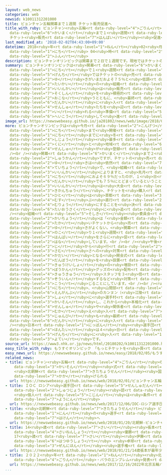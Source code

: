 ```yaml
---
layout: web_news
categories: web
newsid: k10011312201000
title: ピョンチャン五輪開幕まで１週間 チケット販売促進へ
title_with_ruby: ピョンチャン<ruby>五輪<rt data-ruby-level="4">ごりん</rt></ruby><ruby>開幕<rt
  data-ruby-level="6">かいまく</rt></ruby>まで１<ruby>週間<rt data-ruby-level="2">しゅうかん</rt></ruby>
  チケット<ruby>販売<rt data-ruby-level="7">はんばい</rt></ruby><ruby>促進<rt data-ruby-level="7">そくしん</rt></ruby>へ
last_modified_at: '2018-02-02T04:43:00+09:00'
datetime: 2018<ruby>年<rt data-ruby-level="1">ねん</rt></ruby>02<ruby>月<rt data-ruby-level="1">がつ</rt></ruby>02<ruby>日<rt
  data-ruby-level="1">にち</rt></ruby> 04<ruby>時<rt data-ruby-level="2">じ</rt></ruby>43<ruby>分<rt
  data-ruby-level="2">ふん</rt></ruby>
description: ピョンチャンオリンピックは開幕まで２日で１週間です。現地ではチケットの売れ行きがいまだおよそ７５％と低調で、大会の組織委員会は販売の促進を積極的に行うとともに、最終段階に入っている選手たちを迎え入れる準備を並行して進めています。
summary: ピョンチャンオリンピックは<ruby>開幕<rt data-ruby-level="6">かいまく</rt></ruby>まで２<ruby>日<rt
  data-ruby-level="1">にち</rt></ruby>で１<ruby>週間<rt data-ruby-level="2">しゅうかん</rt></ruby>です。<ruby>現地<rt
  data-ruby-level="5">げんち</rt></ruby>ではチケットの<ruby>売<rt data-ruby-level="2">う</rt></ruby>れ<ruby>行<rt
  data-ruby-level="2">ゆ</rt></ruby>きがいまだおよそ７５％と<ruby>低調<rt data-ruby-level="4">ていちょう</rt></ruby>で、<ruby>大会<rt
  data-ruby-level="2">たいかい</rt></ruby>の<ruby>組織<rt data-ruby-level="5">そしき</rt></ruby><ruby>委員会<rt
  data-ruby-level="3">いいんかい</rt></ruby>は<ruby>販売<rt data-ruby-level="7">はんばい</rt></ruby>の<ruby>促進<rt
  data-ruby-level="7">そくしん</rt></ruby>を<ruby>積極的<rt data-ruby-level="4">せっきょくてき</rt></ruby>に<ruby>行<rt
  data-ruby-level="2">おこな</rt></ruby>うとともに、<ruby>最終<rt data-ruby-level="4">さいしゅう</rt></ruby><ruby>段階<rt
  data-ruby-level="6">だんかい</rt></ruby>に<ruby>入<rt data-ruby-level="1">はい</rt></ruby>っている<ruby>選手<rt
  data-ruby-level="4">せんしゅ</rt></ruby>たちを<ruby>迎<rt data-ruby-level="7">むか</rt></ruby>え<ruby>入<rt
  data-ruby-level="7">い</rt></ruby>れる<ruby>準備<rt data-ruby-level="5">じゅんび</rt></ruby>を<ruby>並行<rt
  data-ruby-level="6">へいこう</rt></ruby>して<ruby>進<rt data-ruby-level="3">すす</rt></ruby>めています。
image_url: https://newswebeasy.github.io/ja201802/news/web/image/2018/02/02/K10011312201_1802012250_1802020513_01_02.jpg
more: ピョンチャンオリンピックは<ruby>今月<rt data-ruby-level="2">こんげつ</rt></ruby>９<ruby>日<rt data-ruby-level="1">にち</rt></ruby>から２５<ruby>日<rt
  data-ruby-level="1">にち</rt></ruby>まで<ruby>開催<rt data-ruby-level="7">かいさい</rt></ruby>され、２<ruby>日<rt
  data-ruby-level="1">にち</rt></ruby>までに<ruby>冬<rt data-ruby-level="2">ふゆ</rt></ruby>のオリンピックとしては<ruby>史上<rt
  data-ruby-level="4">しじょう</rt></ruby><ruby>最多<rt data-ruby-level="4">さいた</rt></ruby>となる９２の<ruby>国<rt
  data-ruby-level="2">くに</rt></ruby>と<ruby>地域<rt data-ruby-level="6">ちいき</rt></ruby>の<ruby>選手<rt
  data-ruby-level="4">せんしゅ</rt></ruby>が<ruby>登録<rt data-ruby-level="4">とうろく</rt></ruby>しました。<br
  /><br /><ruby>開幕<rt data-ruby-level="6">かいまく</rt></ruby>まで２<ruby>日<rt data-ruby-level="1">にち</rt></ruby>で１<ruby>週間<rt
  data-ruby-level="2">しゅうかん</rt></ruby>ですが、チケットの<ruby>売<rt data-ruby-level="2">う</rt></ruby>れ<ruby>行<rt
  data-ruby-level="2">ゆ</rt></ruby>きは<ruby>依然<rt data-ruby-level="7">いぜん</rt></ruby><ruby>低調<rt
  data-ruby-level="4">ていちょう</rt></ruby>で、<ruby>組織<rt data-ruby-level="5">そしき</rt></ruby><ruby>委員会<rt
  data-ruby-level="3">いいんかい</rt></ruby>によりますと、<ruby>先月<rt data-ruby-level="1">せんげつ</rt></ruby>１９<ruby>日<rt
  data-ruby-level="1">にち</rt></ruby>におよそ６９％だったのが、１<ruby>日<rt data-ruby-level="1">にち</rt></ruby>の<ruby>段階<rt
  data-ruby-level="6">だんかい</rt></ruby>でも７５％にとどまっているということです。<br /><ruby>組織<rt data-ruby-level="5">そしき</rt></ruby><ruby>委員会<rt
  data-ruby-level="3">いいんかい</rt></ruby>は<ruby>大会<rt data-ruby-level="2">たいかい</rt></ruby><ruby>期間中<rt
  data-ruby-level="3">きかんちゅう</rt></ruby>、チケットを<ruby>購入<rt data-ruby-level="7">こうにゅう</rt></ruby>した<ruby>人<rt
  data-ruby-level="1">ひと</rt></ruby>は<ruby>首都<rt data-ruby-level="3">しゅと</rt></ruby>ソウルとピョンチャンを<ruby>結<rt
  data-ruby-level="4">むす</rt></ruby>ぶ<ruby>直行<rt data-ruby-level="2">ちょっこう</rt></ruby>バスを<ruby>無料<rt
  data-ruby-level="4">むりょう</rt></ruby>にすることを<ruby>決<rt data-ruby-level="3">き</rt></ruby>めるなど、<ruby>対応策<rt
  data-ruby-level="6">たいおうさく</rt></ruby>に<ruby>追<rt data-ruby-level="3">お</rt></ruby>われています。<br
  /><ruby>組織<rt data-ruby-level="5">そしき</rt></ruby><ruby>委員会<rt data-ruby-level="3">いいんかい</rt></ruby>のイ・ヒボム<ruby>会長<rt
  data-ruby-level="2">かいちょう</rt></ruby>は「<ruby>金額<rt data-ruby-level="5">きんがく</rt></ruby>の<ruby>高<rt
  data-ruby-level="2">たか</rt></ruby>いチケットから<ruby>売<rt data-ruby-level="2">う</rt></ruby>れ<ruby>行<rt
  data-ruby-level="2">ゆ</rt></ruby>きがよくない。<ruby>開幕<rt data-ruby-level="6">かいまく</rt></ruby>まで<ruby>残<rt
  data-ruby-level="4">のこ</rt></ruby>り１<ruby>週間<rt data-ruby-level="2">しゅうかん</rt></ruby>しかないので、チケットの<ruby>販売<rt
  data-ruby-level="7">はんばい</rt></ruby>をさらに<ruby>促<rt data-ruby-level="7">うなが</rt></ruby>したい」と<ruby>話<rt
  data-ruby-level="2">はな</rt></ruby>しています。<br /><br /><ruby>午後<rt data-ruby-level="2">ごご</rt></ruby>８<ruby>時<rt
  data-ruby-level="2">じ</rt></ruby>から<ruby>行<rt data-ruby-level="2">おこな</rt></ruby>うことで<ruby>寒<rt
  data-ruby-level="3">さむ</rt></ruby>さへの<ruby>対策<rt data-ruby-level="6">たいさく</rt></ruby>が<ruby>課題<rt
  data-ruby-level="4">かだい</rt></ruby>となる<ruby>開会式<rt data-ruby-level="3">かいかいしき</rt></ruby>については、<ruby>暖房<rt
  data-ruby-level="7">だんぼう</rt></ruby>を<ruby>設置<rt data-ruby-level="5">せっち</rt></ruby>した<ruby>休憩所<rt
  data-ruby-level="7">きゅうけいしょ</rt></ruby>の<ruby>増設<rt data-ruby-level="5">ぞうせつ</rt></ruby>や<ruby>防寒<rt
  data-ruby-level="5">ぼうかん</rt></ruby>グッズの<ruby>配布<rt data-ruby-level="5">はいふ</rt></ruby>、それに<ruby>救急<rt
  data-ruby-level="4">きゅうきゅう</rt></ruby>スタッフを３<ruby>倍<rt data-ruby-level="3">ばい</rt></ruby>に<ruby>増員<rt
  data-ruby-level="5">ぞういん</rt></ruby>するなど<ruby>対策<rt data-ruby-level="6">たいさく</rt></ruby>を<ruby>講<rt
  data-ruby-level="5">こう</rt></ruby>じることにしています。<br /><br /><ruby>一方<rt data-ruby-level="2">いっぽう</rt></ruby>、１<ruby>日<rt
  data-ruby-level="1">にち</rt></ruby>、<ruby>山間部<rt data-ruby-level="3">さんかんぶ</rt></ruby>のピョンチャンと<ruby>沿岸部<rt
  data-ruby-level="6">えんがんぶ</rt></ruby>のカンヌン（<ruby>江陵<rt data-ruby-level="7">こうりょう</rt></ruby>）の２か<ruby>所<rt
  data-ruby-level="3">しょ</rt></ruby>に<ruby>選手村<rt data-ruby-level="4">せんしゅむら</rt></ruby>が<ruby>開村<rt
  data-ruby-level="3">かいそん</rt></ruby>し、これから<ruby>本格化<rt data-ruby-level="5">ほんかくか</rt></ruby>する<ruby>選手<rt
  data-ruby-level="4">せんしゅ</rt></ruby>や<ruby>関係者<rt data-ruby-level="4">かんけいしゃ</rt></ruby>を<ruby>迎<rt
  data-ruby-level="7">むか</rt></ruby>え<ruby>入<rt data-ruby-level="7">い</rt></ruby>れる<ruby>準備<rt
  data-ruby-level="5">じゅんび</rt></ruby>も<ruby>最終<rt data-ruby-level="4">さいしゅう</rt></ruby><ruby>段階<rt
  data-ruby-level="6">だんかい</rt></ruby>に<ruby>入<rt data-ruby-level="1">はい</rt></ruby>っています。<br
  /><ruby>日本<rt data-ruby-level="1">にっぽん</rt></ruby><ruby>選手団<rt data-ruby-level="5">せんしゅだん</rt></ruby>の<ruby>本隊<rt
  data-ruby-level="4">ほんたい</rt></ruby>は４<ruby>日<rt data-ruby-level="1">にち</rt></ruby>、<ruby>現地<rt
  data-ruby-level="5">げんち</rt></ruby>に<ruby>入<rt data-ruby-level="1">はい</rt></ruby>る<ruby>予定<rt
  data-ruby-level="3">よてい</rt></ruby>です。
source_url: https://www3.nhk.or.jp/news/html/20180202/k10011312201000.html
easy_title_with_ruby: もうすぐオリンピック 「もっとチケットを<ruby>買<rt data-ruby-level="2">か</rt></ruby>ってほしい」
easy_news_url: https://newswebeasy.github.io/news/easy/2018/02/05/もうすぐオリンピック-もっとチケットを買ってほしい
related_news:
- title: ピョンチャン<ruby>五輪<rt data-ruby-level="4">ごりん</rt></ruby>の<ruby>選手村<rt data-ruby-level="4">せんしゅむら</rt></ruby><ruby>開村<rt
    data-ruby-level="3">かいそん</rt></ruby><ruby>式<rt data-ruby-level="3">しき</rt></ruby>
    <ruby>北朝鮮<rt data-ruby-level="7">きたちょうせん</rt></ruby><ruby>国旗<rt data-ruby-level="4">こっき</rt></ruby>も<ruby>掲<rt
    data-ruby-level="7">かか</rt></ruby>げられる
  url: https://newswebeasy.github.io/news/web/2018/02/01/ピョンチャン五輪の選手村開村式-北朝鮮国旗も掲げられる
- title: ＩＯＣ ロシア<ruby>選手団<rt data-ruby-level="5">せんしゅだん</rt></ruby>の<ruby>五輪<rt data-ruby-level="4">ごりん</rt></ruby><ruby>出場<rt
    data-ruby-level="2">しゅつじょう</rt></ruby><ruby>認<rt data-ruby-level="6">みと</rt></ruby>めず
    <ruby>個人<rt data-ruby-level="5">こじん</rt></ruby>は<ruby>条件<rt data-ruby-level="5">じょうけん</rt></ruby>つきで<ruby>容認<rt
    data-ruby-level="7">ようにん</rt></ruby>
  url: https://newswebeasy.github.io/news/web/2017/12/06/IOC-ロシア選手団の五輪出場認めず-個人は条件つきで容認
- title: <ruby>北朝鮮<rt data-ruby-level="7">きたちょうせん</rt></ruby> ピョンチャン<ruby>五輪<rt data-ruby-level="4">ごりん</rt></ruby>に22<ruby>人<rt
    data-ruby-level="1">にん</rt></ruby>の<ruby>選手<rt data-ruby-level="4">せんしゅ</rt></ruby>を<ruby>派遣<rt
    data-ruby-level="7">はけん</rt></ruby>へ
  url: https://newswebeasy.github.io/news/web/2018/01/20/北朝鮮-ピョンチャン五輪に22人の選手を派遣へ
- title: 14<ruby>歳<rt data-ruby-level="7">さい</rt></ruby><ruby>張本<rt data-ruby-level="5">ちょうほん</rt></ruby>が<ruby>最年少<rt
    data-ruby-level="4">さいねんしょう</rt></ruby><ruby>優勝<rt data-ruby-level="6">ゆうしょう</rt></ruby>
    17<ruby>歳<rt data-ruby-level="7">さい</rt></ruby><ruby>伊藤<rt data-ruby-level="8">いとう</rt></ruby>も<ruby>初優勝<rt
    data-ruby-level="6">はつゆうしょう</rt></ruby> <ruby>卓球<rt data-ruby-level="7">たっきゅう</rt></ruby><ruby>全日本<rt
    data-ruby-level="3">ぜんにほん</rt></ruby><ruby>選手権<rt data-ruby-level="6">せんしゅけん</rt></ruby>
  url: https://newswebeasy.github.io/news/web/2018/01/21/14歳張本が最年少優勝-17歳伊藤も初優勝-卓球全日本選手権
- title: ２０２２<ruby>年<rt data-ruby-level="1">ねん</rt></ruby><ruby>北京<rt data-ruby-level="8">ぺきん</rt></ruby><ruby>五輪<rt
    data-ruby-level="4">ごりん</rt></ruby>・パラのエンブレム<ruby>発表<rt data-ruby-level="3">はっぴょう</rt></ruby>
  url: https://newswebeasy.github.io/news/web/2017/12/16/2022年北京五輪パラのエンブレム発表
...
```

